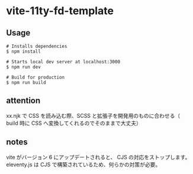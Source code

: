# vite-11ty-fd-template

## Usage

```shell
# Installs dependencies
$ npm install

# Starts local dev server at localhost:3000
$ npm run dev

# Build for production
$ npm run build
```

## attention

xx.njk で CSS を読み込む際、SCSS と拡張子を開発用のものに合わせる（ build 時に CSS へ変換してくれるのでそのままで大丈夫）

## notes

vite がバージョン 6 にアップデートされると、 CJS の対応をストップします。
eleventy.js は CJS で構築されているため、何らかの対策が必要。
